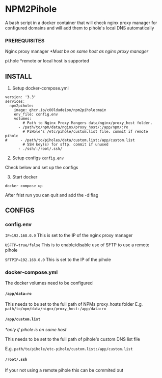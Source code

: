 # NPM2Pihole

A bash script in a docker container that will check nginx proxy manager for configured domains and will add them to pihole's local DNS automatically

### PREREQUISITES
Nginx proxy manager *\*Must be on same host as nginx proxy manager*

pi.hole *remote or local host is supported

## INSTALL
1. Setup docker-compose.yml 
```
version: '3.3'
services:
  npm2pihole:
    image: ghcr.io/c00ldude1oo/npm2pihole:main
    env_file: config.env
    volumes:
        # Path to Nginx Proxy Mangers data/nginx/proxy_host folder.
      - /path/to/npm/data/nginx/proxy_host/:/app/npm/:ro
        # PiHole's /etc/pihole/custom.list file. commit if remote pihole
#      - /path/to/piholes/data/custom.list:/app/custom.list
        # SSH key(s) for sftp. commit if unused
      - ./ssh/:/root/.ssh/

```
2. Setup configs `config.env`

Check below and set up the configs

3. Start docker 
~~~
docker compose up
~~~
After frist run you can quit and add the -d flag

## CONFIGS

### config.env
`IP=192.168.0.0`
This is set to the IP of the nginx proxy manager

`USFTP=true/false`
This is to enable/disable use of SFTP to use a remote pihole

`SFTPIP=192.168.0.0`
This is set to the IP of the pihole
### docker-compose.yml
The docker volumes need to be configured

#### `/app/data:ro`
This needs to be set to the full path of NPMs proxy_hosts folder
E.g. `path/to/npm/data/nignx/proxy_host:/app/data:ro`

#### `/app/custom.list`
*\*only if pihole is on same host*

 This needs to be set to the full path of pihole's custom DNS list file
 
E.g. `path/to/pihole/etc-pihole/custom.list:/app/custom.list`

#### `/root/.ssh`
If your not using a remote pihole this can be commited out
